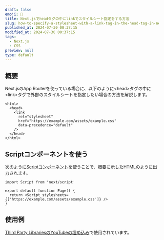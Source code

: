 ```yaml
---
draft: false
emoji: 📯
title: Next.jsでheadタグの中にlinkでスタイルシート指定をする方法
slug: how-to-specify-a-stylesheet-with-a-link-tag-in-the-head-tag-in-next-js
published_at: 2024-07-30 00:37:15
modified_at: 2024-07-30 00:37:15
tags:
  - Next.js
  - CSS
preview: null
type: default
---
```


## 概要

Next.jsのApp Routerを使っている場合に、以下のように&lt;head&gt;タグの中に&lt;link&gt;タグで外部のスタイルシートを指定したい場合の方法を解説します。

```html:HTML
<html>
  <head>
    <link
      rel="stylesheet"
      href="https://example.com/assets/example.css"
      data-precedence="default"
    />
  </head>
</html>
```

## Scriptコンポーネントを使う

次のように[Scriptコンポーネント](https://nextjs.org/docs/app/api-reference/components/script)を使うことで、概要に示したHTMLのように出力されます。

```tsx:page.tsx
import Script from 'next/script'

export default function Page() {
  return <Script stylesheets={['https://example.com/assets/example.css']} />
}
```

## 使用例

[Third Party LibrariesのYouTubeの埋め込み](https://github.com/vercel/next.js/blob/canary/packages/third-parties/src/google/youtube-embed.tsx#L31)で使用されています。
